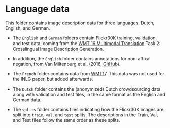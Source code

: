 # Language data

This folder contains image description data for three languages: Dutch, English,
and German.

* The `English` and `German` folders contain Flickr30K training, validation, and
test data, coming from the [WMT 16 Multimodal Translation](http://www.statmt.org/wmt16/multimodal-task.html)
Task 2: Crosslingual Image Description Generation.

* In addition, the `English` folder contains annotations for non-affixal negation,
from Van Miltenburg et al. (2016, [GitHub](https://github.com/evanmiltenburg/annotating-negations/)).

* The `French` folder contains data from [WMT17](http://www.statmt.org/wmt17/multimodal-task.html).
This data was not used for the INLG paper, but added afterwards.

* The `Dutch` folder contains the (anonymized) Dutch crowdsourcing data along with
validation and test files, in the same format as the English and German data.

* The `splits` folder contains files indicating how the Flickr30K images are split
into `train`, `val`, and `test` splits. The descriptions in the Train, Val, and Test
files follow the same order as these splits.
